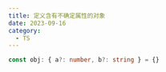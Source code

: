 ```yaml
---
title: 定义含有不确定属性的对象
date: 2023-09-16
category:
  - TS
---
```


```typescript
const obj: { a?: number, b?: string } = {}
```

